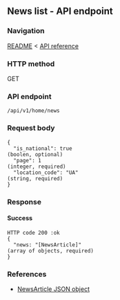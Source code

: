 ## News list - API endpoint

### Navigation
[README](../../../../README.md)
<
[API reference](../../../api_reference.md)

### HTTP method
GET

### API endpoint
`/api/v1/home/news`

### Request body
```
{
  "is_national": true                                                           (boolen, optional)
  "page": 1                                                                     (integer, required)
  "location_code": "UA"                                                         (string, required)
}
```

### Response
#### Success
```
HTTP code 200 :ok
{
  "news: "[NewsArticle]"                                                        (array of objects, required)
}
```

### References
- [NewsArticle JSON object](../../../json_objects/news_article.md)
